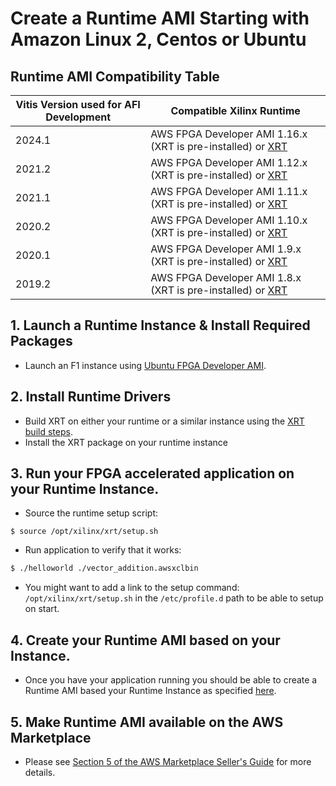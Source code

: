 # Create a Runtime AMI Starting with Amazon Linux 2, Centos or Ubuntu

## Runtime AMI Compatibility Table

| Vitis Version used for AFI Development | Compatible Xilinx Runtime                                                                                          |
|----------------------------------------|--------------------------------------------------------------------------------------------------------------------|
| 2024.1                                 | AWS FPGA Developer AMI 1.16.x (XRT is pre-installed) or [XRT](https://xilinx.github.io/XRT/2024.1/html/build.html) |
| 2021.2                                 | AWS FPGA Developer AMI 1.12.x (XRT is pre-installed) or [XRT](https://xilinx.github.io/XRT/2021.2/html/build.html) |
| 2021.1                                 | AWS FPGA Developer AMI 1.11.x (XRT is pre-installed) or [XRT](https://xilinx.github.io/XRT/2021.1/html/build.html) |
| 2020.2                                 | AWS FPGA Developer AMI 1.10.x (XRT is pre-installed) or [XRT](https://xilinx.github.io/XRT/2020.2/html/build.html) |
| 2020.1                                 | AWS FPGA Developer AMI 1.9.x (XRT is pre-installed) or [XRT](https://xilinx.github.io/XRT/2020.1/html/build.html)  |
| 2019.2                                 | AWS FPGA Developer AMI 1.8.x (XRT is pre-installed) or [XRT](https://xilinx.github.io/XRT/2019.2/html/build.html)  |

## 1. Launch a Runtime Instance & Install Required Packages

* Launch an F1 instance using [Ubuntu FPGA Developer AMI](https://aws.amazon.com/marketplace/pp/prodview-f5kjsenkfkz5u).

## 2. Install Runtime Drivers
* Build XRT on either your runtime or a similar instance using the [XRT build steps](https://xilinx.github.io/XRT/2024.2/html/build.html).
* Install the XRT package on your runtime instance

## 3. Run your FPGA accelerated application on your Runtime Instance.
* Source the runtime setup script:
```
$ source /opt/xilinx/xrt/setup.sh
```
* Run application to verify that it works:
```bash
$ ./helloworld ./vector_addition.awsxclbin
```
* You might want to add a link to the setup command: `/opt/xilinx/xrt/setup.sh` in the `/etc/profile.d` path to be able to setup on start.

## 4. Create your Runtime AMI based on your Instance.

* Once you have your application running you should be able to create a Runtime AMI based your Runtime Instance as specified [here](http://docs.aws.amazon.com/AWSEC2/latest/UserGuide/creating-an-ami-ebs.html).

## 5. Make Runtime AMI available on the AWS Marketplace

* Please see [Section 5 of the AWS Marketplace Seller's Guide](https://awsmp-loadforms.s3.amazonaws.com/AWS_Marketplace_-_Seller_Guide.pdf#page=19) for more details.

